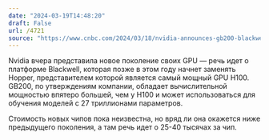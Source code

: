 ```yaml
---
date: "2024-03-19T14:48:20"
draft: False
url: /4721
source: "https://www.cnbc.com/2024/03/18/nvidia-announces-gb200-blackwell-ai-chip-launching-later-this-year.html"
---
```


Nvidia вчера представила новое поколение своих GPU — речь идет о платформе Blackwell, которая позже в этом году начнет заменять Hopper, представителем которой является самый мощный GPU H100. GB200, по утверждениям компании, обладает вычислительной мощностью впятеро большей, чем у H100 и может использоваться для обучения моделей с 27 триллионами параметров.

Стоимость новых чипов пока неизвестна, но вряд ли она окажется ниже предыдущего поколения, а там речь идет о 25-40 тысячах за чип.
